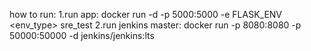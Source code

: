 how to run:
1.run app:
docker run -d -p 5000:5000 -e FLASK_ENV <env_type> sre_test
2.run jenkins master: 
docker run -p 8080:8080 -p 50000:50000 -d jenkins/jenkins:lts